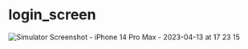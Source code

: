 # login_screen

![Simulator Screenshot - iPhone 14 Pro Max - 2023-04-13 at 17 23 15](https://user-images.githubusercontent.com/92718077/231750568-0918ca3d-fea9-43fd-ad07-945a6fb57372.png)
